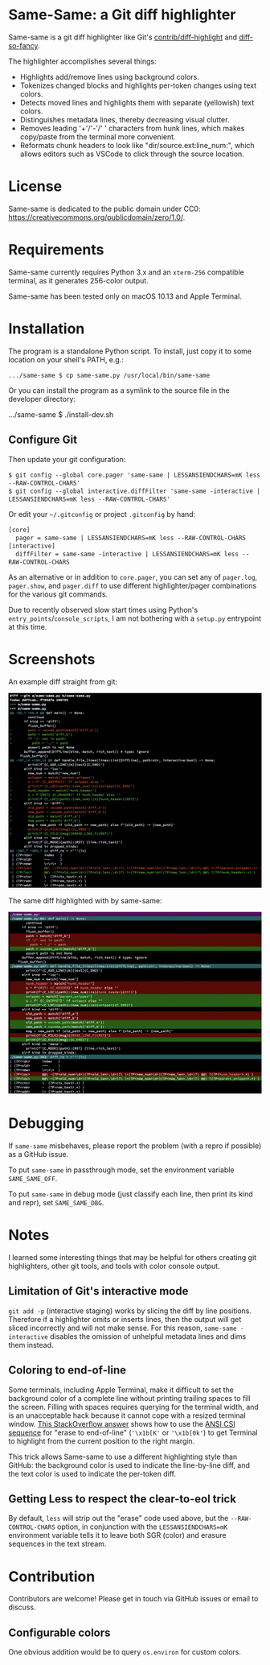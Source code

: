 # Same-Same: a Git diff highlighter

Same-same is a git diff highlighter like Git's [contrib/diff-highlight](https://github.com/git/git/tree/master/contrib/diff-highlight) and [diff-so-fancy](https://github.com/so-fancy/diff-so-fancy).

The highlighter accomplishes several things:
* Highlights add/remove lines using background colors.
* Tokenizes changed blocks and highlights per-token changes using text colors.
* Detects moved lines and highlights them with separate (yellowish) text colors.
* Distinguishes metadata lines, thereby decreasing visual clutter.
* Removes leading '+'/'-'/' ' characters from hunk lines, which makes copy/paste from the terminal more convenient.
* Reformats chunk headers to look like "dir/source.ext:line_num:", which allows editors such as VSCode to click through the source location.


# License

Same-same is dedicated to the public domain under CC0: https://creativecommons.org/publicdomain/zero/1.0/.


# Requirements

Same-same currently requires Python 3.x and an `xterm-256` compatible terminal, as it generates 256-color output.

Same-same has been tested only on macOS 10.13 and Apple Terminal.


# Installation

The program is a standalone Python script. To install, just copy it to some location on your shell's PATH, e.g.:

    .../same-same $ cp same-same.py /usr/local/bin/same-same

Or you can install the program as a symlink to the source file in the developer directory:

   .../same-same $ ./install-dev.sh

## Configure Git

Then update your git configuration:

    $ git config --global core.pager 'same-same | LESSANSIENDCHARS=mK less --RAW-CONTROL-CHARS'
    $ git config --global interactive.diffFilter 'same-same -interactive | LESSANSIENDCHARS=mK less --RAW-CONTROL-CHARS'

Or edit your `~/.gitconfig` or project `.gitconfig` by hand:

    [core]
      pager = same-same | LESSANSIENDCHARS=mK less --RAW-CONTROL-CHARS
    [interactive]
      diffFilter = same-same -interactive | LESSANSIENDCHARS=mK less --RAW-CONTROL-CHARS

As an alternative or in addition to `core.pager`, you can set any of `pager.log`, `pager.show`, and `pager.diff` to use different highlighter/pager combinations for the various git commands.

Due to recently observed slow start times using Python's `entry_points`/`console_scripts`, I am not bothering with a `setup.py` entrypoint at this time.


# Screenshots

An example diff straight from git:

![Git Diff](doc/example-git-diff.png)

The same diff highlighted with by same-same:

![Same-same](doc/example-same-same.png)


# Debugging

If `same-same` misbehaves, please report the problem (with a repro if possible) as a GitHub issue.

To put `same-same` in passthrough mode, set the environment variable `SAME_SAME_OFF`.

To put `same-same` in debug mode (just classify each line, then print its kind and repr), set `SAME_SAME_DBG`.


# Notes

I learned some interesting things that may be helpful for others creating git highlighters, other git tools, and tools with color console output.

## Limitation of Git's interactive mode

`git add -p` (interactive staging) works by slicing the diff by line positions. Therefore if a highlighter omits or inserts lines, then the output will get sliced incorrectly and will not make sense. For this reason, `same-same -interactive` disables the omission of unhelpful metadata lines and dims them instead.

## Coloring to end-of-line

Some terminals, including Apple Terminal, make it difficult to set the background color of a complete line without printing trailing spaces to fill the screen. Filling with spaces requires querying for the terminal width, and is an unacceptable hack because it cannot cope with a resized terminal window. [This StackOverflow answer](https://stackoverflow.com/a/20058323) shows how to use the [ANSI CSI sequence](https://en.wikipedia.org/wiki/ANSI_escape_code#CSI_sequences) for "erase to end-of-line" (`'\x1b[K'` or `'\x1b[0k'`) to get Terminal to highlight from the current position to the right margin.

This trick allows Same-same to use a different highlighting style than GitHub: the background color is used to indicate the line-by-line diff, and the text color is used to indicate the per-token diff.

## Getting Less to respect the clear-to-eol trick

By default, `less` will strip out the "erase" code used above, but the `--RAW-CONTROL-CHARS` option, in conjunction with the `LESSANSIENDCHARS=mK` environment variable tells it to leave both SGR (color) and erasure sequences in the text stream.


# Contribution

Contributors are welcome! Please get in touch via GitHub issues or email to discuss.

## Configurable colors

One obvious addition would be to query `os.environ` for custom colors.
